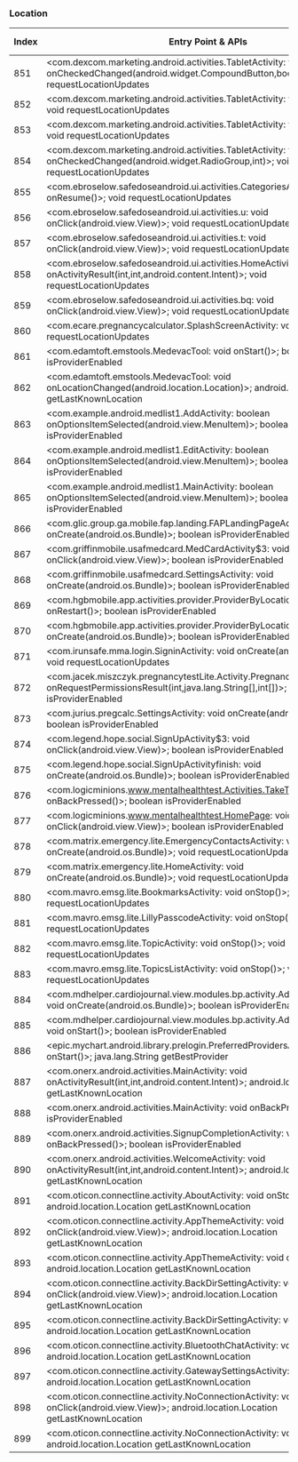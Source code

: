 ### Location
| Index | Entry Point & APIs | Screen shot | Resource id | Label |
| ------------- | ------------- | ------------- |-------------|-------------|
| 851 | <com.dexcom.marketing.android.activities.TabletActivity: void onCheckedChanged(android.widget.CompoundButton,boolean)>; void requestLocationUpdates | ![](D:\COSMOS\output\py\Play_win8\Medical\com.dexcom.marketing.android\com.dexcom.marketing.android.activities.TabletActivity.png) |  | |
| 852 | <com.dexcom.marketing.android.activities.TabletActivity: void onStart()>; void requestLocationUpdates | ![](D:\COSMOS\output\py\Play_win8\Medical\com.dexcom.marketing.android\com.dexcom.marketing.android.activities.TabletActivity.png) |  | |
| 853 | <com.dexcom.marketing.android.activities.TabletActivity: void onStop()>; void requestLocationUpdates | ![](D:\COSMOS\output\py\Play_win8\Medical\com.dexcom.marketing.android\com.dexcom.marketing.android.activities.TabletActivity.png) |  | |
| 854 | <com.dexcom.marketing.android.activities.TabletActivity: void onCheckedChanged(android.widget.RadioGroup,int)>; void requestLocationUpdates | ![](D:\COSMOS\output\py\Play_win8\Medical\com.dexcom.marketing.android\com.dexcom.marketing.android.activities.TabletActivity.png) |  | |
| 855 | <com.ebroselow.safedoseandroid.ui.activities.CategoriesActivity: void onResume()>; void requestLocationUpdates | ![](D:\COSMOS\output\py\Play_win8\Medical\com.ebroselow.safedoseandroidfree\com.ebroselow.safedoseandroid.ui.activities.CategoriesActivity.png) |  | |
| 856 | <com.ebroselow.safedoseandroid.ui.activities.u: void onClick(android.view.View)>; void requestLocationUpdates | ![](D:\COSMOS\output\py\Play_win8\Medical\com.ebroselow.safedoseandroidfree\com.ebroselow.safedoseandroid.ui.activities.DetailPageActivity.png) |  | |
| 857 | <com.ebroselow.safedoseandroid.ui.activities.t: void onClick(android.view.View)>; void requestLocationUpdates | ![](D:\COSMOS\output\py\Play_win8\Medical\com.ebroselow.safedoseandroidfree\com.ebroselow.safedoseandroid.ui.activities.DetailPageActivity.png) |  | |
| 858 | <com.ebroselow.safedoseandroid.ui.activities.HomeActivity: void onActivityResult(int,int,android.content.Intent)>; void requestLocationUpdates | ![](D:\COSMOS\output\py\Play_win8\Medical\com.ebroselow.safedoseandroidfree\com.ebroselow.safedoseandroid.ui.activities.HomeActivity.png) |  | |
| 859 | <com.ebroselow.safedoseandroid.ui.activities.bq: void onClick(android.view.View)>; void requestLocationUpdates | ![](D:\COSMOS\output\py\Play_win8\Medical\com.ebroselow.safedoseandroidfree\com.ebroselow.safedoseandroid.ui.activities.ReportMissingNdcActivity.png) |  | |
| 860 | <com.ecare.pregnancycalculator.SplashScreenActivity: void onStart()>; void requestLocationUpdates | ![](D:\COSMOS\output\py\Play_win8\Medical\com.ecare.pregnancycalculator\com.ecare.pregnancycalculator.SplashScreenActivity.png) |  | |
| 861 | <com.edamtoft.emstools.MedevacTool: void onStart()>; boolean isProviderEnabled | ![](D:\COSMOS\output\py\Play_win8\Medical\com.edamtoft.emstools\com.edamtoft.emstools.MedevacTool.png) |  | |
| 862 | <com.edamtoft.emstools.MedevacTool: void onLocationChanged(android.location.Location)>; android.location.Location getLastKnownLocation | ![](D:\COSMOS\output\py\Play_win8\Medical\com.edamtoft.emstools\com.edamtoft.emstools.MedevacTool.png) |  | |
| 863 | <com.example.android.medlist1.AddActivity: boolean onOptionsItemSelected(android.view.MenuItem)>; boolean isProviderEnabled | ![](D:\COSMOS\output\py\Play_win8\Medical\com.fourthcareer.medlist.free\com.example.android.medlist1.AddActivity.png) |  | |
| 864 | <com.example.android.medlist1.EditActivity: boolean onOptionsItemSelected(android.view.MenuItem)>; boolean isProviderEnabled | ![](D:\COSMOS\output\py\Play_win8\Medical\com.fourthcareer.medlist.free\com.example.android.medlist1.EditActivity.png) |  | |
| 865 | <com.example.android.medlist1.MainActivity: boolean onOptionsItemSelected(android.view.MenuItem)>; boolean isProviderEnabled | ![](D:\COSMOS\output\py\Play_win8\Medical\com.fourthcareer.medlist.free\com.example.android.medlist1.MainActivity.png) |  | |
| 866 | <com.glic.group.ga.mobile.fap.landing.FAPLandingPageActivity: void onCreate(android.os.Bundle)>; boolean isProviderEnabled | ![](D:\COSMOS\output\py\Play_win8\Medical\com.glic.group.ga.mobile\com.glic.group.ga.mobile.fap.landing.FAPLandingPageActivity.png) |  | |
| 867 | <com.griffinmobile.usafmedcard.MedCardActivity$3: void onClick(android.view.View)>; boolean isProviderEnabled | ![](D:\COSMOS\output\py\Play_win8\Medical\com.griffinmobile.usafmedcard\com.griffinmobile.usafmedcard.MedCardActivity.png) |  | |
| 868 | <com.griffinmobile.usafmedcard.SettingsActivity: void onCreate(android.os.Bundle)>; boolean isProviderEnabled | ![](D:\COSMOS\output\py\Play_win8\Medical\com.griffinmobile.usafmedcard\com.griffinmobile.usafmedcard.SettingsActivity.png) |  | |
| 869 | <com.hgbmobile.app.activities.provider.ProviderByLocationActivity: void onRestart()>; boolean isProviderEnabled | ![](D:\COSMOS\output\py\Play_win8\Medical\com.hgbmobile.app\com.hgbmobile.app.activities.provider.ProviderByLocationActivity.png) |  | |
| 870 | <com.hgbmobile.app.activities.provider.ProviderByLocationActivity: void onCreate(android.os.Bundle)>; boolean isProviderEnabled | ![](D:\COSMOS\output\py\Play_win8\Medical\com.hgbmobile.app\com.hgbmobile.app.activities.provider.ProviderByLocationActivity.png) |  | |
| 871 | <com.irunsafe.mma.login.SigninActivity: void onCreate(android.os.Bundle)>; void requestLocationUpdates | ![](D:\COSMOS\output\py\Play_win8\Medical\com.irunsafe\com.irunsafe.mma.login.SigninActivity.png) |  | |
| 872 | <com.jacek.miszczyk.pregnancytestLite.Activity.PregnancyAppActivity: void onRequestPermissionsResult(int,java.lang.String[],int[])>; boolean isProviderEnabled | ![](D:\COSMOS\output\py\Play_win8\Medical\com.jacek.miszczyk.pregnancytestLite\com.jacek.miszczyk.pregnancytestLite.Activity.PregnancyAppActivity.png) |  | |
| 873 | <com.jurius.pregcalc.SettingsActivity: void onCreate(android.os.Bundle)>; boolean isProviderEnabled | ![](D:\COSMOS\output\py\Play_win8\Medical\com.jurius.pregcalc\com.jurius.pregcalc.SettingsActivity.png) |  | |
| 874 | <com.legend.hope.social.SignUpActivity$3: void onClick(android.view.View)>; boolean isProviderEnabled | ![](D:\COSMOS\output\py\Play_win8\Medical\com.legend.hope\com.legend.hope.social.SignUpActivity.png) |  | |
| 875 | <com.legend.hope.social.SignUpActivityfinish: void onCreate(android.os.Bundle)>; boolean isProviderEnabled | ![](D:\COSMOS\output\py\Play_win8\Medical\com.legend.hope\com.legend.hope.social.SignUpActivityfinish.png) |  | |
| 876 | <com.logicminions.www.mentalhealthtest.Activities.TakeTestActivity: void onBackPressed()>; boolean isProviderEnabled | ![](D:\COSMOS\output\py\Play_win8\Medical\com.logicminions.www.mentalhealthtest\com.logicminions.www.mentalhealthtest.Activities.TakeTestActivity.png) |  | |
| 877 | <com.logicminions.www.mentalhealthtest.HomePage: void onClick(android.view.View)>; boolean isProviderEnabled | ![](D:\COSMOS\output\py\Play_win8\Medical\com.logicminions.www.mentalhealthtest\com.logicminions.www.mentalhealthtest.HomePage.png) |  | |
| 878 | <com.matrix.emergency.lite.EmergencyContactsActivity: void onCreate(android.os.Bundle)>; void requestLocationUpdates | ![](D:\COSMOS\output\py\Play_win8\Medical\com.matrix.emergency.lite\com.matrix.emergency.lite.EmergencyContactsActivity.png) |  | |
| 879 | <com.matrix.emergency.lite.HomeActivity: void onCreate(android.os.Bundle)>; void requestLocationUpdates | ![](D:\COSMOS\output\py\Play_win8\Medical\com.matrix.emergency.lite\com.matrix.emergency.lite.HomeActivity.png) |  | |
| 880 | <com.mavro.emsg.lite.BookmarksActivity: void onStop()>; void requestLocationUpdates | ![](D:\COSMOS\output\py\Play_win8\Medical\com.mavro.emsg.lite\com.mavro.emsg.lite.BookmarksActivity.png) |  | |
| 881 | <com.mavro.emsg.lite.LillyPasscodeActivity: void onStop()>; void requestLocationUpdates | ![](D:\COSMOS\output\py\Play_win8\Medical\com.mavro.emsg.lite\com.mavro.emsg.lite.LillyPasscodeActivity.png) |  | |
| 882 | <com.mavro.emsg.lite.TopicActivity: void onStop()>; void requestLocationUpdates | ![](D:\COSMOS\output\py\Play_win8\Medical\com.mavro.emsg.lite\com.mavro.emsg.lite.TopicActivity.png) |  | |
| 883 | <com.mavro.emsg.lite.TopicsListActivity: void onStop()>; void requestLocationUpdates | ![](D:\COSMOS\output\py\Play_win8\Medical\com.mavro.emsg.lite\com.mavro.emsg.lite.TopicsListActivity.png) |  | |
| 884 | <com.mdhelper.cardiojournal.view.modules.bp.activity.AddBpRecordActivity: void onCreate(android.os.Bundle)>; boolean isProviderEnabled | ![](D:\COSMOS\output\py\Play_win8\Medical\com.mdhelper.cardiojournal\com.mdhelper.cardiojournal.view.modules.bp.activity.AddBpRecordActivity.png) |  | |
| 885 | <com.mdhelper.cardiojournal.view.modules.bp.activity.AddBpRecordActivity: void onStart()>; boolean isProviderEnabled | ![](D:\COSMOS\output\py\Play_win8\Medical\com.mdhelper.cardiojournal\com.mdhelper.cardiojournal.view.modules.bp.activity.AddBpRecordActivity.png) |  | |
| 886 | <epic.mychart.android.library.prelogin.PreferredProvidersActivity: void onStart()>; java.lang.String getBestProvider | ![](D:\COSMOS\output\py\Play_win8\Medical\net.mercy.mymercy\epic.mychart.android.library.prelogin.PreferredProvidersActivity.png) |  | |
| 887 | <com.onerx.android.activities.MainActivity: void onActivityResult(int,int,android.content.Intent)>; android.location.Location getLastKnownLocation | ![](D:\COSMOS\output\py\Play_win8\Medical\com.onerx.android\com.onerx.android.activities.MainActivity.png) |  | |
| 888 | <com.onerx.android.activities.MainActivity: void onBackPressed()>; boolean isProviderEnabled | ![](D:\COSMOS\output\py\Play_win8\Medical\com.onerx.android\com.onerx.android.activities.MainActivity.png) |  | |
| 889 | <com.onerx.android.activities.SignupCompletionActivity: void onBackPressed()>; boolean isProviderEnabled | ![](D:\COSMOS\output\py\Play_win8\Medical\com.onerx.android\com.onerx.android.activities.SignupCompletionActivity.png) |  | |
| 890 | <com.onerx.android.activities.WelcomeActivity: void onActivityResult(int,int,android.content.Intent)>; android.location.Location getLastKnownLocation | ![](D:\COSMOS\output\py\Play_win8\Medical\com.onerx.android\com.onerx.android.activities.WelcomeActivity.png) |  | |
| 891 | <com.oticon.connectline.activity.AboutActivity: void onStop()>; android.location.Location getLastKnownLocation | ![](D:\COSMOS\output\py\Play_win8\Medical\com.oticon.connectline\com.oticon.connectline.activity.AboutActivity.png) |  | |
| 892 | <com.oticon.connectline.activity.AppThemeActivity: void onClick(android.view.View)>; android.location.Location getLastKnownLocation | ![](D:\COSMOS\output\py\Play_win8\Medical\com.oticon.connectline\com.oticon.connectline.activity.AppThemeActivity.png) |  | |
| 893 | <com.oticon.connectline.activity.AppThemeActivity: void onStop()>; android.location.Location getLastKnownLocation | ![](D:\COSMOS\output\py\Play_win8\Medical\com.oticon.connectline\com.oticon.connectline.activity.AppThemeActivity.png) |  | |
| 894 | <com.oticon.connectline.activity.BackDirSettingActivity: void onClick(android.view.View)>; android.location.Location getLastKnownLocation | ![](D:\COSMOS\output\py\Play_win8\Medical\com.oticon.connectline\com.oticon.connectline.activity.BackDirSettingActivity.png) |  | |
| 895 | <com.oticon.connectline.activity.BackDirSettingActivity: void onStop()>; android.location.Location getLastKnownLocation | ![](D:\COSMOS\output\py\Play_win8\Medical\com.oticon.connectline\com.oticon.connectline.activity.BackDirSettingActivity.png) |  | |
| 896 | <com.oticon.connectline.activity.BluetoothChatActivity: void onStop()>; android.location.Location getLastKnownLocation | ![](D:\COSMOS\output\py\Play_win8\Medical\com.oticon.connectline\com.oticon.connectline.activity.BluetoothChatActivity.png) |  | |
| 897 | <com.oticon.connectline.activity.GatewaySettingsActivity: void onStop()>; android.location.Location getLastKnownLocation | ![](D:\COSMOS\output\py\Play_win8\Medical\com.oticon.connectline\com.oticon.connectline.activity.GatewaySettingsActivity.png) |  | |
| 898 | <com.oticon.connectline.activity.NoConnectionActivity: void onClick(android.view.View)>; android.location.Location getLastKnownLocation | ![](D:\COSMOS\output\py\Play_win8\Medical\com.oticon.connectline\com.oticon.connectline.activity.NoConnectionActivity.png) |  | |
| 899 | <com.oticon.connectline.activity.NoConnectionActivity: void onStop()>; android.location.Location getLastKnownLocation | ![](D:\COSMOS\output\py\Play_win8\Medical\com.oticon.connectline\com.oticon.connectline.activity.NoConnectionActivity.png) |  | |
